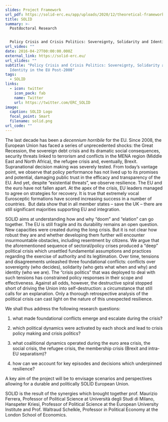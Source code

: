 ```yaml
---
slides: Project Framework
url_pdf: https://solid-erc.eu/app/uploads/2020/12/theoretical-framework_april2021.pdf
title: SOLID
summary: >-
  Postdoctoral Research 


  Policy Crisis and Crisis Politics: Sovereignty, Solidarity and Identity in the EU Post-2008 (ERC Grant 810356)
url_video: ""
date: 2016-04-27T00:00:00.000Z
external_link: https://solid-erc.eu/
url_slides: ""
subtitle: "Policy Crisis and Crisis Politics: Sovereignty, Solidarity and
  Identity in the EU Post-2008"
tags:
  - SOLID
links:
  - icon: twitter
    icon_pack: fab
    name: Twitter
    url: https://twitter.com/ERC_SOLID
image:
  caption: SOLID Logo
  focal_point: Smart
  filename: solid.png
url_code: ""
---
```

The last decade has been a *decennium horribile* for the EU. Since 2008, the European Union has faced a series of unprecedented shocks: the Great Recession, the sovereign debt crisis and its dramatic social consequences, security threats linked to terrorism and conflicts in the MENA region (Middle East and North Africa), the refugee crisis and, eventually, Brexit. Supranational decision making was severely tested. From today’s vantage point, we observe that policy performance has not lived up to its promises and potential, damaging public trust in the efficacy and transparency of the EU. And yet, despite “existential threats”, we observe resilience. The EU and the euro have not fallen apart. At the apex of the crisis, EU leaders managed to agree on strategies for recovery. It is true that extremely vocal Eurosceptic formations have scored increasing success in a number of countries.  But data show that in all member states – save the UK – there are still significant majorities supporting EU and integration.

SOLID aims at understanding how and why “doom” and “elation” can go together. The EU is still fragile and its durability remains an open question. New capacities were created during the long crisis. But it is not clear how robust they are and whether developing them further will encounter insurmountable obstacles, including resentment by citizens. We argue that the aforementioned sequence of sectoral/policy crises produced a “deep” political crisis which unsettled fundamental assumptions and practices regarding the exercise of authority and its legitimation. Over time, tensions and disagreements unleashed three foundational conflicts: conflicts over sovereignty (who decides), solidarity (who gets what when and why) and identity (who we are). The “crisis politics” that was deployed to deal with such tensions has constrained policy responses in their scope and effectiveness. Against all odds, however, the destructive spiral stopped short of driving the Union into self-destruction: a circumstance that still calls for an explanation. Only a thorough retrospective analysis of the political crisis can cast light on the nature of this unexpected resilience.

We shall thus address the following research questions:

1. what made foundational conflicts emerge and escalate during the crisis?

2. which political dynamics were activated by each shock and lead to crisis policy making and crisis politics?

3. what coalitional dynamics operated during the euro area crisis, the social crisis, the refugee crisis, the membership crisis (Brexit and intra-EU separatism)?

4. how can we account for key episodes and decisions which underpinned resilience?

A key aim of the project will be to envisage scenarios and perspectives allowing for a durable and politically SOLID European Union.

SOLID is the result of the synergies which brought together prof. Maurizio Ferrera, Professor of Political Science at Università degli Studi di Milano, Hanspeter Kriesi, Professor of Political Science at the European University Institute and Prof. Waltraud Schelkle, Professor in Political Economy at the London School of Economics.
